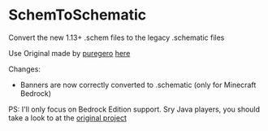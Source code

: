 # SchemToSchematic
Convert the new 1.13+ .schem files to the legacy .schematic files

Use Original made by [puregero](https://github.com/puregero) [here](https://puregero.github.io/SchemToSchematic/)

Changes:
 - Banners are now correctly converted to .schematic (only for Minecraft Bedrock)
 
 PS: I'll only focus on Bedrock Edition support. Sry Java players, you should take a look to at the [original project](https//github.com/PureGero/SchemToSchematic)
